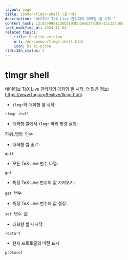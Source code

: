 ```yaml
---
layout: page
title: common/tlmgr-shell (한국어)
description: "네이티브 TeX Live 관리자의 대화형 셸 시작."
content_hash: 13c8ae9681c36b2193bbb6eb3f83b9a11c122b65
last_modified_at: 2024-11-02
related_topics:
  - title: English version
    url: /en/common/tlmgr-shell.html
    icon: bi bi-globe
tldri18n_status: 2
---
```

# tlmgr shell

네이티브 TeX Live 관리자의 대화형 셸 시작.
더 많은 정보: <https://www.tug.org/texlive/tlmgr.html>.

- `tlmgr`의 대화형 셸 시작:

`tlmgr shell`

- 대화형 셸에서 `tlmgr` 하위 명령 실행:

<span class="tldr-var badge badge-pill bg-dark-lm bg-white-dm text-white-lm text-dark-dm font-weight-bold">하위_명령</span>` `<span class="tldr-var badge badge-pill bg-dark-lm bg-white-dm text-white-lm text-dark-dm font-weight-bold">인수</span>

- 대화형 셸 종료:

`quit`

- 모든 TeX Live 변수 나열:

`get`

- 특정 TeX Live 변수의 값 가져오기:

`get `<span class="tldr-var badge badge-pill bg-dark-lm bg-white-dm text-white-lm text-dark-dm font-weight-bold">변수</span>

- 특정 TeX Live 변수의 값 설정:

`set `<span class="tldr-var badge badge-pill bg-dark-lm bg-white-dm text-white-lm text-dark-dm font-weight-bold">변수</span>` `<span class="tldr-var badge badge-pill bg-dark-lm bg-white-dm text-white-lm text-dark-dm font-weight-bold">값</span>

- 대화형 셸 재시작:

`restart`

- 현재 프로토콜의 버전 표시:

`protocol`
